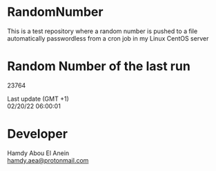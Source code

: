 # RandomNumber    
This is a test repository where a random number is pushed to a file automatically passwordless from a cron job in my Linux CentOS server    
# Random Number of the last run   
23764
      
Last update (GMT +1)    
02/20/22 06:00:01
# Developer    
Hamdy Abou El Anein   
hamdy.aea@protonmail.com
